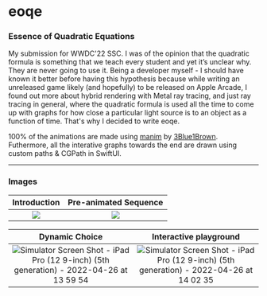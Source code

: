 # eoqe
### Essence of Quadratic Equations

My submission for WWDC'22 SSC. I was of the opinion that the quadratic formula is something that we teach every student and yet it’s unclear why. They are never going to use it. Being a developer myself - I should have known it better before having this hypothesis because while writing an unreleased game likely (and hopefully) to be released on Apple Arcade, I found out more about hybrid rendering with Metal ray tracing, and just ray tracing in general, where the quadratic formula is used all the time to come up with graphs for how close a particular light source is to an object as a function of time. That's why I decided to write eoqe.

100% of the animations are made using [manim](https://github.com/3b1b/manim) by [3Blue1Brown](https://www.youtube.com/c/3blue1brown). Futhermore, all the interative graphs towards the end are drawn using custom paths & CGPath in SwiftUI.

***
### Images

Introduction           |  Pre-animated Sequence
:-------------------------:|:-------------------------:
![](https://user-images.githubusercontent.com/104416665/165257910-c16234f7-d4ab-4c98-983e-44db4f7e5757.png) | ![](https://user-images.githubusercontent.com/104416665/165259356-1144df75-3c3d-4cbf-b610-723564b0aef4.png)


Dynamic Choice    |  Interactive playground
:-------------------------:|:-------------------------:
![Simulator Screen Shot - iPad Pro (12 9-inch) (5th generation) - 2022-04-26 at 13 59 54](https://user-images.githubusercontent.com/104416665/165257974-94c1287f-dce7-4263-bc6c-1ecd9debec93.png) | ![Simulator Screen Shot - iPad Pro (12 9-inch) (5th generation) - 2022-04-26 at 14 02 35](https://user-images.githubusercontent.com/104416665/165258882-b020d855-40f4-4c4b-bfc0-8be2bc784593.png)
